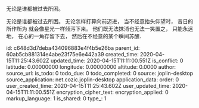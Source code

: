 无论是谁都被过去所困。

无论是谁都被过去所困。
无论怎样打算向前迈进，
当不经意抬头仰望时，
昔日的所作所为
就会像星光一样倾泻下来。
他们既无法抹消也无法一笑置之，
只能永远地，
在心的一角存留下去，
然后在不经意的某个瞬间苏醒.

id: c648d3d7deba434096883e4f4b5e26ba
parent_id: 60ab5cb881314e4abe23f75e6e442a39
created_time: 2020-04-15T11:25:43.602Z
updated_time: 2020-04-15T11:11:00.551Z
is_conflict: 0
latitude: 0.00000000
longitude: 0.00000000
altitude: 0.0000
author: 
source_url: 
is_todo: 0
todo_due: 0
todo_completed: 0
source: joplin-desktop
source_application: net.cozic.joplin-desktop
application_data: 
order: 0
user_created_time: 2020-04-15T11:25:43.602Z
user_updated_time: 2020-04-15T11:11:00.551Z
encryption_cipher_text: 
encryption_applied: 0
markup_language: 1
is_shared: 0
type_: 1